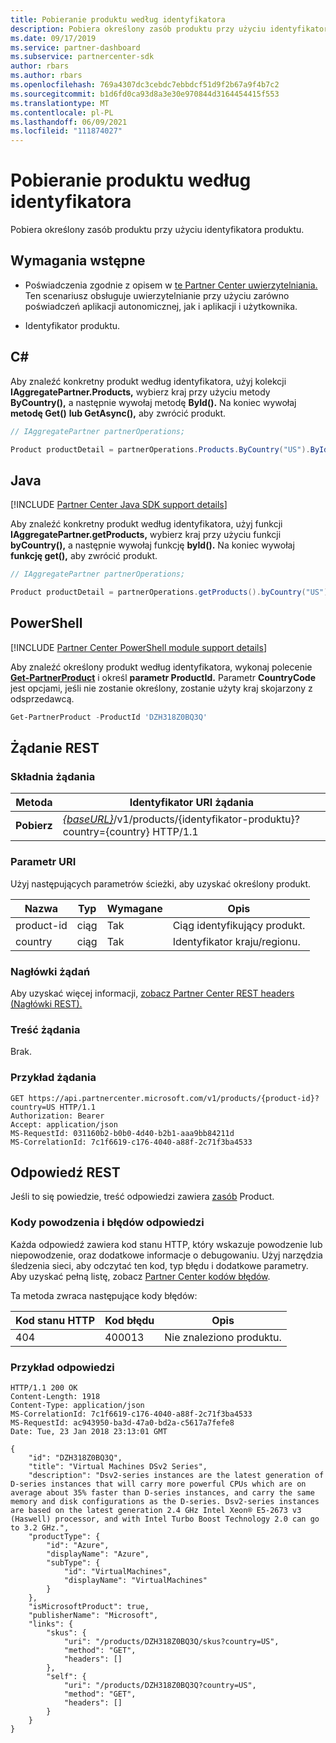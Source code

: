 ```yaml
---
title: Pobieranie produktu według identyfikatora
description: Pobiera określony zasób produktu przy użyciu identyfikatora produktu.
ms.date: 09/17/2019
ms.service: partner-dashboard
ms.subservice: partnercenter-sdk
author: rbars
ms.author: rbars
ms.openlocfilehash: 769a4307dc3cebdc7ebbdcf51d9f2b67a9f4b7c2
ms.sourcegitcommit: b1d6fd0ca93d8a3e30e970844d3164454415f553
ms.translationtype: MT
ms.contentlocale: pl-PL
ms.lasthandoff: 06/09/2021
ms.locfileid: "111874027"
---
```

# <a name="get-a-product-by-id"></a>Pobieranie produktu według identyfikatora

Pobiera określony zasób produktu przy użyciu identyfikatora produktu.

## <a name="prerequisites"></a>Wymagania wstępne

- Poświadczenia zgodnie z opisem w [te Partner Center uwierzytelniania.](partner-center-authentication.md) Ten scenariusz obsługuje uwierzytelnianie przy użyciu zarówno poświadczeń aplikacji autonomicznej, jak i aplikacji i użytkownika.

- Identyfikator produktu.

## <a name="c"></a>C\#

Aby znaleźć konkretny produkt według identyfikatora, użyj kolekcji **IAggregatePartner.Products,** wybierz kraj przy użyciu metody **ByCountry(),** a następnie wywołaj metodę **ById().** Na koniec wywołaj **metodę Get()** **lub GetAsync(),** aby zwrócić produkt.

```csharp
// IAggregatePartner partnerOperations;

Product productDetail = partnerOperations.Products.ByCountry("US").ById("DZH318Z0BQ3Q").Get();
```

## <a name="java"></a>Java

[!INCLUDE [Partner Center Java SDK support details](<../includes/java-sdk-support.md>)]

Aby znaleźć konkretny produkt według identyfikatora, użyj funkcji **IAggregatePartner.getProducts,** wybierz kraj przy użyciu funkcji **byCountry(),** a następnie wywołaj funkcję **byId().** Na koniec wywołaj **funkcję get(),** aby zwrócić produkt.

```java
// IAggregatePartner partnerOperations;

Product productDetail = partnerOperations.getProducts().byCountry("US").byId("DZH318Z0BQ3Q").get();
```

## <a name="powershell"></a>PowerShell

[!INCLUDE [Partner Center PowerShell module support details](<../includes/powershell-module-support.md>)]

Aby znaleźć określony produkt według identyfikatora, wykonaj polecenie [**Get-PartnerProduct**](https://github.com/Microsoft/Partner-Center-PowerShell/blob/master/docs/help/Get-PartnerProduct.md) i określ **parametr ProductId.** Parametr **CountryCode** jest opcjami, jeśli nie zostanie określony, zostanie użyty kraj skojarzony z odsprzedawcą.

```powershell
Get-PartnerProduct -ProductId 'DZH318Z0BQ3Q'
```

## <a name="rest-request"></a>Żądanie REST

### <a name="request-syntax"></a>Składnia żądania

| Metoda  | Identyfikator URI żądania                                                                                   |
|---------|-----------------------------------------------------------------------------------------------|
| **Pobierz** | [*{baseURL}*](partner-center-rest-urls.md)/v1/products/{identyfikator-produktu}?country={country} HTTP/1.1  |

### <a name="uri-parameter"></a>Parametr URI

Użyj następujących parametrów ścieżki, aby uzyskać określony produkt.

| Nazwa                   | Typ     | Wymagane | Opis                                                     |
|------------------------|----------|----------|-----------------------------------------------------------------|
| product-id             | ciąg   | Tak      | Ciąg identyfikujący produkt.                           |
| country                | ciąg   | Tak      | Identyfikator kraju/regionu.                                            |

### <a name="request-headers"></a>Nagłówki żądań

Aby uzyskać więcej informacji, [zobacz Partner Center REST headers (Nagłówki REST).](headers.md)

### <a name="request-body"></a>Treść żądania

Brak.

### <a name="request-example"></a>Przykład żądania

```http
GET https://api.partnercenter.microsoft.com/v1/products/{product-id}?country=US HTTP/1.1
Authorization: Bearer
Accept: application/json
MS-RequestId: 031160b2-b0b0-4d40-b2b1-aaa9bb84211d
MS-CorrelationId: 7c1f6619-c176-4040-a88f-2c71f3ba4533
```

## <a name="rest-response"></a>Odpowiedź REST

Jeśli to się powiedzie, treść odpowiedzi zawiera [zasób](product-resources.md#product) Product.

### <a name="response-success-and-error-codes"></a>Kody powodzenia i błędów odpowiedzi

Każda odpowiedź zawiera kod stanu HTTP, który wskazuje powodzenie lub niepowodzenie, oraz dodatkowe informacje o debugowaniu. Użyj narzędzia śledzenia sieci, aby odczytać ten kod, typ błędu i dodatkowe parametry. Aby uzyskać pełną listę, zobacz [Partner Center kodów błędów](error-codes.md).

Ta metoda zwraca następujące kody błędów:

| Kod stanu HTTP     | Kod błędu   | Opis                                                                |
|----------------------|--------------|----------------------------------------------------------------------------|
| 404                  | 400013       | Nie znaleziono produktu.                                                     |

### <a name="response-example"></a>Przykład odpowiedzi

```http
HTTP/1.1 200 OK
Content-Length: 1918
Content-Type: application/json
MS-CorrelationId: 7c1f6619-c176-4040-a88f-2c71f3ba4533
MS-RequestId: ac943950-ba3d-47a0-bd2a-c5617a7fefe8
Date: Tue, 23 Jan 2018 23:13:01 GMT

{
    "id": "DZH318Z0BQ3Q",
    "title": "Virtual Machines DSv2 Series",
    "description": "Dsv2-series instances are the latest generation of D-series instances that will carry more powerful CPUs which are on average about 35% faster than D-series instances, and carry the same memory and disk configurations as the D-series. Dsv2-series instances are based on the latest generation 2.4 GHz Intel Xeon® E5-2673 v3 (Haswell) processor, and with Intel Turbo Boost Technology 2.0 can go to 3.2 GHz.",
    "productType": {
        "id": "Azure",
        "displayName": "Azure",
        "subType": {
            "id": "VirtualMachines",
            "displayName": "VirtualMachines"
        }
    },
    "isMicrosoftProduct": true,
    "publisherName": "Microsoft",
    "links": {
        "skus": {
            "uri": "/products/DZH318Z0BQ3Q/skus?country=US",
            "method": "GET",
            "headers": []
        },
        "self": {
            "uri": "/products/DZH318Z0BQ3Q?country=US",
            "method": "GET",
            "headers": []
        }
    }
}
```
